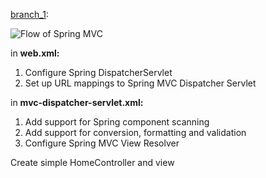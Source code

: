 [branch_1](https://github.com/ta4anka/springMVCTutorial/tree/branch_1):

![Flow of Spring MVC](https://lh3.googleusercontent.com/qFibTOUy9Kvh1VJy6sELEPxy7wivyhiQY6r1TL3fkwHmjtQLuELjaMkx6LmN2hiEl0votI86x-w-k7pnZQJVOp7GCcBsza2-GtKUx0tRNOOrLt1kVbwGXdEYsho-Kn3pBuV4GyXxTKC_T8ejUwj2EiIcQsPbnaLEPRwmJTFINtIZm2ZH45CpdFQk_4xYcXI8lbYl4Agj9MTeONFChSRdpKzPkClwVWiIZUAM24jNNb9t9Efzx6Ev8zD8H9BslP-FjAY4vV_FrgdgLmYyBfQPi46lzo9HJnqNFKGVkCv5_oxuMZTrQU6iXu8tbQC5LGQUJjMfDWxbzJrKOWLZONuFnHkd436w2_A83OEEinyFohpKiqwv_9DwmgsfAi6p6eZ0TFdS9k9mNZmPEzzkl5u49A7KWG8tmMyoh6T9Km2dXftyX0UiMmvv9P1F1-U_mVXXNwMU1k0MAnV4rx3bIlTrG46ll29-bQo_AieE6vUUfKa4Ay6ap717zNdmLy3pNRX4rRQywkJGrIvDGeL9y7Po25_Z4_idi6dGKCvsMk0BEmp-QPiqejNUu-PQoqDGdTpb273X6slSQxIpP38qNjEAhdSJRL-BffhagnMadkceQmJ7QE8M52_opL1mJZ4MiM_sKDeWGsgVca-ea6hn8IOnMe9L9m1qbg=w777-h557-no)

in **web.xml:**

  1.  Configure Spring DispatcherServlet
  2.  Set up URL mappings to Spring MVC Dispatcher Servlet
  
 in **mvc-dispatcher-servlet.xml:**
 
  1. Add support for Spring component scanning
  2.  Add support for conversion, formatting and validation
  3. Configure Spring MVC View Resolver
  
  Create simple HomeController and view
